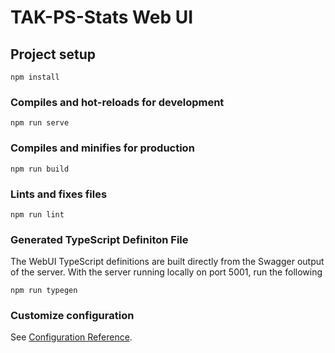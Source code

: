 # TAK-PS-Stats Web UI

## Project setup
```
npm install
```

### Compiles and hot-reloads for development
```
npm run serve
```

### Compiles and minifies for production
```
npm run build
```

### Lints and fixes files
```
npm run lint
```

### Generated TypeScript Definiton File

The WebUI TypeScript definitions are built directly from the Swagger output of the server.
With the server running locally on port 5001, run the following

```
npm run typegen
```

### Customize configuration

See [Configuration Reference](https://cli.vuejs.org/config/).
